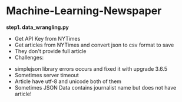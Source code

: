 Machine-Learning-Newspaper
======================

**step1. data_wrangling.py**
- Get API Key from NYTimes
- Get articles from NYTimes and convert json to csv format to save
- They don't provide full article
- Challenges:
* simplejson library errors occurs and fixed it with upgrade 3.6.5
* Sometimes server timeout
* Article have utf-8 and unicode both of them
* Sometimes JSON Data contains journalist name but does not have article!
  